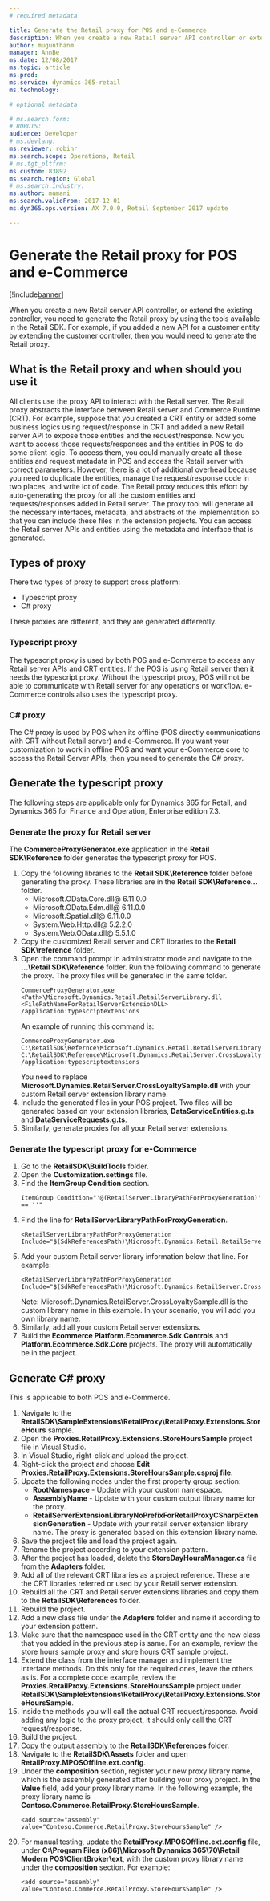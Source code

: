```yaml
---
# required metadata

title: Generate the Retail proxy for POS and e-Commerce
description: When you create a new Retail server API controller or extend the existing controller, you need to generate the Retail proxy by using the tools available in the Retail SDK.
author: mugunthanm
manager: AnnBe
ms.date: 12/08/2017
ms.topic: article
ms.prod: 
ms.service: dynamics-365-retail
ms.technology: 

# optional metadata

# ms.search.form: 
# ROBOTS: 
audience: Developer
# ms.devlang: 
ms.reviewer: robinr
ms.search.scope: Operations, Retail
# ms.tgt_pltfrm: 
ms.custom: 83892
ms.search.region: Global
# ms.search.industry: 
ms.author: mumani
ms.search.validFrom: 2017-12-01
ms.dyn365.ops.version: AX 7.0.0, Retail September 2017 update

---
```


# Generate the Retail proxy for POS and e-Commerce

[!include[banner](../../includes/banner.md)]

When you create a new Retail server API controller, or extend the existing controller, you need to generate the Retail proxy by using the tools available in the Retail SDK. For example, if you added a new API for a customer entity by extending the customer controller, then you would need to generate the Retail proxy.

## What is the Retail proxy and when should you use it

All clients use the proxy API to interact with the Retail server. The Retail proxy abstracts the interface between Retail server and Commerce Runtime (CRT). For example, suppose that you created a CRT entity or added some business logics using request/response in CRT and added a new Retail server API to expose those entities and the request/response. Now you want to access those requests/responses and the entities in POS to do some client logic. To access them, you could manually create all those entities and request metadata in POS and access the Retail server with correct parameters. However, there is a lot of additional overhead because you need to duplicate the entities, manage the request/response code in two places, and write lot of code. The Retail proxy reduces this effort by auto-generating the proxy for all the custom entities and requests/responses added in Retail server. The proxy tool will generate all the necessary interfaces, metadata, and abstracts of the implementation so that you can include these files in the extension projects. You can access the Retail server APIs and entities using the metadata and interface that is generated.

## Types of proxy

There two types of proxy to support cross platform:
- Typescript proxy
- C# proxy

These proxies are different, and they are generated differently.

### Typescript proxy
The typescript proxy is used by both POS and e-Commerce to access any Retail server APIs and CRT entities. If the POS is using Retail server then it needs the typescript proxy. Without the typescript proxy, POS will not be able to communicate with Retail server for any operations or workflow. e-Commerce controls also uses the typescript proxy.

### C# proxy
The C# proxy is used by POS when its offline (POS directly communications with CRT without Retail server) and e-Commerce. If you want your customization to work in offline POS and want your e-Commerce core to access the Retail Server APIs, then you need to generate the C# proxy.

## Generate the typescript proxy

The following steps are applicable only for Dynamics 365 for Retail, and Dynamics 365 for Finance and Operation, Enterprise edition 7.3.

### Generate the proxy for Retail server
The **CommerceProxyGenerator.exe** application in the **Retail SDK\Reference** folder generates the typescript proxy for POS.

1. Copy the following libraries to the **Retail SDK\Reference** folder before generating the proxy. These libraries are in the **Retail SDK\Reference\...** folder. 
    - Microsoft.OData.Core.dll@ 6.11.0.0
    - Microsoft.OData.Edm.dll@ 6.11.0.0
    - Microsoft.Spatial.dll@ 6.11.0.0
    - System.Web.Http.dll@ 5.2.2.0
    - System.Web.OData.dll@ 5.5.1.0
2. Copy the customized Retail server and CRT libraries to the **Retail SDK\reference** folder.
3. Open the command prompt in administrator mode and navigate to the **...\Retail SDK\Reference** folder. Run the following command to generate the proxy. The proxy files will be generated in the same folder.
    ```
    CommerceProxyGenerator.exe <Path>\Microsoft.Dynamics.Retail.RetailServerLibrary.dll     <FilePathNameForRetailServerExtensionDLL> /application:typescriptextensions
    ```
    An example of running this command is:
    ```
    CommerceProxyGenerator.exe C:\RetailSDK\Refernce\Microsoft.Dynamics.Retail.RetailServerLibrary.dll C:\RetailSDK\Reference\Microsoft.Dynamics.RetailServer.CrossLoyaltySample.dll /application:typescriptextensions
    ```
    You need to replace **Microsoft.Dynamics.RetailServer.CrossLoyaltySample.dll** with your custom Retail server extension library name.
4. Include the generated files in your POS project. Two files will be generated based on your extension libraries, **DataServiceEntities.g.ts** and **DataServiceRequests.g.ts**. 
5. Similarly, generate proxies for all your Retail server extensions.

### Generate the typescript proxy for e-Commerce

1. Go to the **RetailSDK\BuildTools** folder.
2. Open the **Customization.settings** file.
3. Find the **ItemGroup Condition** section.
    ```
    ItemGroup Condition="'@(RetailServerLibraryPathForProxyGeneration)' == ''" 
    ```
4. Find the line for **RetailServerLibraryPathForProxyGeneration**.
    ```
    <RetailServerLibraryPathForProxyGeneration Include="$(SdkReferencesPath)\Microsoft.Dynamics.Retail.RetailServerLibrary.dll"/>
    ```
4. Add your custom Retail server library information below that line. For example:
    ```
    <RetailServerLibraryPathForProxyGeneration Include="$(SdkReferencesPath)\Microsoft.Dynamics.RetailServer.CrossLoyaltySample.dll"/>
    ```
    Note: Microsoft.Dynamics.RetailServer.CrossLoyaltySample.dll is the custom library name in this example. In your scenario, you will add you own library name.
4.  Similarly, add all your custom Retail server extensions.
5.  Build the **Ecommerce Platform.Ecommerce.Sdk.Controls** and **Platform.Ecommerce.Sdk.Core** projects. The proxy will automatically be in the project.

## Generate C# proxy

This is applicable to both POS and e-Commerce.

1.  Navigate to the **RetailSDK\SampleExtensions\RetailProxy\RetailProxy.Extensions.StoreHours** sample.
2.  Open the **Proxies.RetailProxy.Extensions.StoreHoursSample** project file in Visual Studio.
3.  In Visual Studio, right-click and upload the project.
4.  Right-click the project and choose **Edit Proxies.RetailProxy.Extensions.StoreHoursSample.csproj file**.
5.  Update the following nodes under the first property group section:
    - **RootNamespace** - Update with your custom namespace.
    - **AssemblyName** - Update with your custom output library name for the proxy.
    - **RetailServerExtensionLibraryNoPrefixForRetailProxyCSharpExtensionGeneration** - Update with your retail server extension library name. The proxy is generated based on this extension library name.
6.  Save the project file and load the project again.
7.  Rename the project according to your extension pattern.
8.  After the project has loaded, delete the **StoreDayHoursManager.cs** file from the **Adapters** folder.
9.  Add all of the relevant CRT libraries as a project reference. These are the CRT libraries referred or used by your Retail server extension.
10. Rebuild all the CRT and Retail server extensions libraries and copy them to the **RetailSDK\References** folder.
11. Rebuild the project.
12. Add a new class file under the **Adapters** folder and name it according to your extension pattern.
13. Make sure that the namespace used in the CRT entity and the new class that you added in the previous step is same. For an example, review the store hours sample proxy and store hours CRT sample project.
14. Extend the class from the interface manager and implement the interface methods. Do this only for the required ones, leave the others as is. For a complete code example, review the **Proxies.RetailProxy.Extensions.StoreHoursSample** project under **RetailSDK\SampleExtensions\RetailProxy\RetailProxy.Extensions.StoreHoursSample**.
15. Inside the methods you will call the actual CRT request/response. Avoid adding any logic to the proxy project, it should only call the CRT request/response.
16. Build the project.
17. Copy the output assembly to the **RetailSDK\References** folder.
18. Navigate to the **RetailSDK\Assets** folder and open **RetailProxy.MPOSOffline.ext.config**.
19. Under the **composition** section, register your new proxy library name, which is the assembly generated after building your proxy project. In the **Value** field, add your proxy library name. In the following example, the proxy library name is **Contoso.Commerce.RetailProxy.StoreHoursSample**.
    ```
    <add source="assembly" value="Contoso.Commerce.RetailProxy.StoreHoursSample" />
    ```
19. For manual testing, update the **RetailProxy.MPOSOffline.ext.config** file, under **C:\Program Files (x86)\Microsoft Dynamics 365\70\Retail Modern POS\ClientBroker\ext**, with the custom proxy library name under the **composition** section. For example:
    ```
    <add source="assembly" value="Contoso.Commerce.RetailProxy.StoreHoursSample" />
    ```
